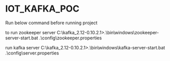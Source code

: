# IOT_KAFKA_POC
Run below command before running project

to run zookeeper server
C:\kafka_2.12-0.10.2.1>.\bin\windows\zookeeper-server-start.bat .\config\zookeeper.properties

 run kafka server
C:\kafka_2.12-0.10.2.1>.\bin\windows\kafka-server-start.bat .\config\server.properties
